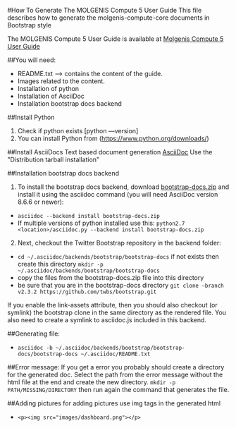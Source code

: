#How To Generate The MOLGENIS Compute 5 User Guide
This file describes how to generate the molgenis-compute-core documents in Bootstrap style

The MOLGENIS Compute 5 User Guide is available at <a href="https://rawgit.com/molgenis/molgenis-compute/master/molgenis-compute-core/README.html"> Molgenis Compute 5 User Guide</a>

##You will need:
* README.txt --> contains the content of the guide.
* Images related to the content.
* Installation of python
* Installation of AsciiDoc
* Installation bootstrap docs backend

##Install Python
1. Check if python exists [python —version]
2. You can install Python from (https://www.python.org/downloads/)

##Install AsciiDocs
Text based document generation <a href=http://www.methods.co.nz/asciidoc/INSTALL.html />AsciiDoc</a>
Use the "Distribution tarball installation"

##Installation bootstrap docs backend
1. To install the bootstrap docs backend, download <a href="https://github.com/downloads/mojavelinux/asciidoc-bootstrap-docs-backend/bootstrap-docs.zip" />bootstrap-docs.zip</a> and install it using the asciidoc command (you will need AsciiDoc version 8.6.6 or newer):
 * ```asciidoc --backend install bootstrap-docs.zip```
 * If multiple versions of python installed use this: ```python2.7 <location>/asciidoc.py --backend install bootstrap-docs.zip```

2. Next, checkout the Twitter Bootstrap repository in the backend folder:
 * ```cd ~/.asciidoc/backends/bootstrap/bootstrap-docs``` if not exists then create this directory ```mkdir -p ~/.asciidoc/backends/bootstrap/bootstrap-docs``` 
 * copy the files from the bootstrap-docs.zip file into this directory
 * be sure that you are in the bootstrap-docs directory
 ```git clone —branch v2.3.2 https://github.com/twbs/bootstrap.git```

If you enable the link-assets attribute, then you should also checkout (or symlink) the bootstrap clone in the same directory as the rendered file. You also need to create a symlink to asciidoc.js included in this backend.

##Generating file:
* ```asciidoc -b ~/.asciidoc/backends/bootstrap/bootstrap-docs/bootstrap-docs ~/.asciidoc/README.txt```

##Error message: 
If you get a error you probably should create a directory for the generated doc.
Select the path from the error message without the html file at the end and create the new directory.
```mkdir -p PATH/MISSING/DIRECTORY```
then run again the command that generates the file.

##Adding pictures
for adding pictures use img tags in the generated html
* ```<p><img src="images/dashboard.png"></p>```
